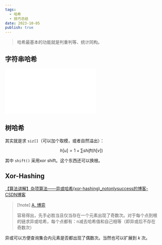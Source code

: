 ```yaml
---
tags:
  - 哈希
  - 技巧总结
date: 2023-10-05
publish: true
---
```

> 哈希最基本的功能就是判重判等、统计同构。

## 字符串哈希

![Hash with BSearch](../%E5%AD%97%E7%AC%A6%E4%B8%B2/Hash%20with%20BSearch.md)

## 树哈希

其实就是求 `siz[]`（可以加个取模，或者自然溢出）：

$$
h[u]=1+\sum\limits shift(h[v])
$$

其中 `shift()` 采用xor shift。这个东西还可以换根。
## Xor-Hashing

[【算法讲解】杂项算法——异或哈希(xor-hashing)\_notonlysuccess的博客-CSDN博客](https://blog.csdn.net/notonlysuccess/article/details/130959107)

> [!note] [A. 博弈](https://tg.hszxoj.com/contest/800/problem/1)
>
> 容易得出，先手必胜当且仅当存在一个元素出现了奇数次。对于每个点到根的链求异或哈希，每个点都有：n减去哈希值和自己相等（即异或后不存在奇数次）
>

异或可以方便查询集合内元素是否都出现了偶数次。当然也可以扩展到 $k$ 次。